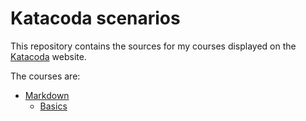 # Katacoda scenarios

This repository contains the sources for my courses displayed on the [Katacoda](https://katacoda.com) website.

The courses are:

- [Markdown](markdown)
    - [Basics](markdown/basics)